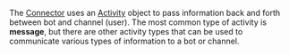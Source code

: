 The [Connector](./dotnet/bot-builder-dotnet-concepts.md#connector) uses an [Activity](https://docs.botframework.com/csharp/builder/sdkreference/dc/d2f/class_microsoft_1_1_bot_1_1_connector_1_1_activity.html) object to pass information back and forth between bot and channel (user). The most common type of activity is **message**, but there are other activity types that can be used to communicate various types of information to a bot or channel.

